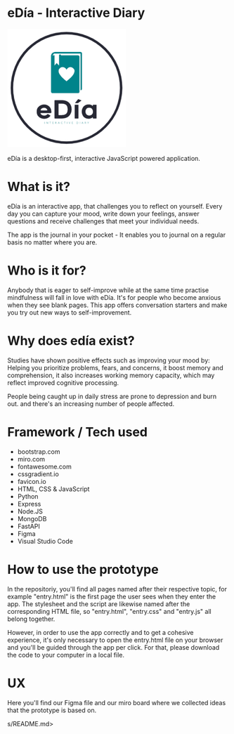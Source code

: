 # eDía - Interactive Diary

![eDdia](logo.png)

eDía is a desktop-first, interactive JavaScript powered application.

# What is it?
eDía is an interactive app, that challenges you to reflect on yourself. Every day you can capture your mood, write down your feelings, answer questions and receive challenges that meet your individual needs. 

 The app is the journal in your pocket - It enables you to journal on a regular basis no matter where you are.

# Who is it for?

Anybody that is eager to self-improve while at the same time practise mindfulness will fall in love with eDía. It's for people who become anxious when they see blank pages. This app offers conversation starters and make you try out new ways to self-improvement.

# Why does edía exist?

Studies have shown positive effects such as improving your mood by: Helping you prioritize problems, fears, and concerns, it boost memory and comprehension, it also increases working memory capacity, which may reflect improved cognitive processing.

People being caught up in daily stress are prone to depression and burn out. and there's an increasing number of people affected.

# Framework / Tech used 

- bootstrap.com
- miro.com
- fontawesome.com
- cssgradient.io
- favicon.io
- HTML, CSS & JavaScript
- Python
- Express
- Node.JS
- MongoDB 
- FastAPI
- Figma
- Visual Studio Code

# How to use the prototype

In the repositoriy, you'll find all pages named after their respective topic, for example "entry.html" is the first page the user sees when they enter the app. The stylesheet and the script are likewise named after the corresponding HTML file, so "entry.html", "entry.css" and "entry.js" all belong together. 

However, in order to use the app correctly and to get a cohesive experience, it's only necessary to open the entry.html file on your browser and you'll be guided through the app per click. For that, please download the code to your computer in a local file.

# UX 

Here you'll find our Figma file and our miro board where we collected ideas that the prototype is based on.




s/README.md>
